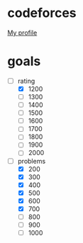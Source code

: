 # codeforces

[My profile](http://codeforces.com/profile/proydakov)

# goals

- [ ] rating
  - [x] 1200
  - [ ] 1300
  - [ ] 1400
  - [ ] 1500
  - [ ] 1600
  - [ ] 1700
  - [ ] 1800
  - [ ] 1900
  - [ ] 2000
- [ ] problems
  - [x] 200
  - [x] 300
  - [x] 400
  - [x] 500
  - [x] 600
  - [x] 700
  - [ ] 800
  - [ ] 900
  - [ ] 1000
